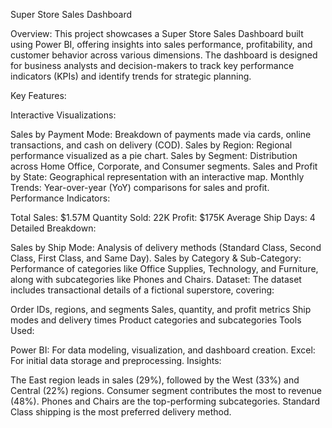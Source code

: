 Super Store Sales Dashboard

Overview: This project showcases a Super Store Sales Dashboard built using Power BI, offering insights into sales performance, profitability, and customer behavior across various dimensions. The dashboard is designed for business analysts and decision-makers to track key performance indicators (KPIs) and identify trends for strategic planning.

Key Features:

Interactive Visualizations:

Sales by Payment Mode: Breakdown of payments made via cards, online transactions, and cash on delivery (COD).
Sales by Region: Regional performance visualized as a pie chart.
Sales by Segment: Distribution across Home Office, Corporate, and Consumer segments.
Sales and Profit by State: Geographical representation with an interactive map.
Monthly Trends: Year-over-year (YoY) comparisons for sales and profit.
Performance Indicators:

Total Sales: $1.57M
Quantity Sold: 22K
Profit: $175K
Average Ship Days: 4
Detailed Breakdown:

Sales by Ship Mode: Analysis of delivery methods (Standard Class, Second Class, First Class, and Same Day).
Sales by Category & Sub-Category: Performance of categories like Office Supplies, Technology, and Furniture, along with subcategories like Phones and Chairs.
Dataset: The dataset includes transactional details of a fictional superstore, covering:

Order IDs, regions, and segments
Sales, quantity, and profit metrics
Ship modes and delivery times
Product categories and subcategories
Tools Used:

Power BI: For data modeling, visualization, and dashboard creation.
Excel: For initial data storage and preprocessing.
Insights:

The East region leads in sales (29%), followed by the West (33%) and Central (22%) regions.
Consumer segment contributes the most to revenue (48%).
Phones and Chairs are the top-performing subcategories.
Standard Class shipping is the most preferred delivery method.
